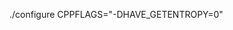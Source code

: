 <!-- config.h and libxml/xmlversion.h is generate with the following config -->
./configure CPPFLAGS="-DHAVE_GETENTROPY=0"